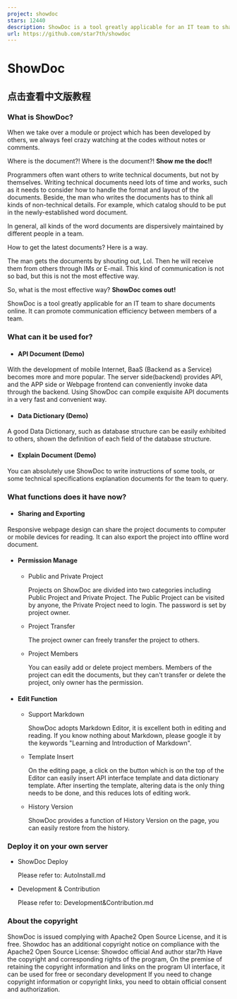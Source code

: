 ```yaml
---
project: showdoc
stars: 12440
description: ShowDoc is a tool greatly applicable for an IT team to share documents online一个非常适合IT团队的在线API文档、技术文档工具
url: https://github.com/star7th/showdoc
---
```


ShowDoc
=======

点击查看中文版教程
---------

### What is ShowDoc?

When we take over a module or project which has been developed by others, we always feel crazy watching at the codes without notes or comments.

Where is the document?! Where is the document?! **Show me the doc!!**

Programmers often want others to write technical documents, but not by themselves. Writing technical documents need lots of time and works, such as it needs to consider how to handle the format and layout of the documents. Beside, the man who writes the documents has to think all kinds of non-technical details. For example, which catalog should to be put in the newly-established word document.

In general, all kinds of the word documents are dispersively maintained by different people in a team.

How to get the latest documents? Here is a way.

The man gets the documents by shouting out, Lol. Then he will receive them from others through IMs or E-mail. This kind of communication is not so bad, but this is not the most effective way.

So, what is the most effective way? **ShowDoc comes out!**

ShowDoc is a tool greatly applicable for an IT team to share documents online. It can promote communication efficiency between members of a team.

### What can it be used for?

-   #### API Document (Demo)
    

With the development of mobile Internet, BaaS (Backend as a Service) becomes more and more popular. The server side(backend) provides API, and the APP side or Webpage frontend can conveniently invoke data through the backend. Using ShowDoc can compile exquisite API documents in a very fast and convenient way.

-   #### Data Dictionary (Demo)
    

A good Data Dictionary, such as database structure can be easily exhibited to others, shown the definition of each field of the database structure.

-   #### Explain Document (Demo)
    

You can absolutely use ShowDoc to write instructions of some tools, or some technical specifications explanation documents for the team to query.

### What functions does it have now?

-   #### Sharing and Exporting
    

Responsive webpage design can share the project documents to computer or mobile devices for reading. It can also export the project into offline word document.

-   #### Permission Manage
    
    -   Public and Private Project
        
        Projects on ShowDoc are divided into two categories including Public Project and Private Project. The Public Project can be visited by anyone, the Private Project need to login. The password is set by project owner.
        
    -   Project Transfer
        
        The project owner can freely transfer the project to others.
        
    -   Project Members
        
        You can easily add or delete project members. Members of the project can edit the documents, but they can't transfer or delete the project, only owner has the permission.
        
-   #### Edit Function
    
    -   Support Markdown
        
        ShowDoc adopts Markdown Editor, it is excellent both in editing and reading. If you know nothing about Markdown, please google it by the keywords "Learning and Introduction of Markdown".
        
    -   Template Insert
        
        On the editing page, a click on the button which is on the top of the Editor can easily insert API interface template and data dictionary template. After inserting the template, altering data is the only thing needs to be done, and this reduces lots of editing work.
        
    -   History Version
        
        ShowDoc provides a function of History Version on the page, you can easily restore from the history.
        

### Deploy it on your own server

-   ShowDoc Deploy
    
    Please refer to: AutoInstall.md
    
-   Development & Contribution
    
    Please refer to: Development&Contribution.md
    

### About the copyright

ShowDoc is issued complying with Apache2 Open Source License, and it is free. Showdoc has an additional copyright notice on compliance with the Apache2 Open Source License: Showdoc official And author star7th Have the copyright and corresponding rights of the program, On the premise of retaining the copyright information and links on the program UI interface, it can be used for free or secondary development If you need to change copyright information or copyright links, you need to obtain official consent and authorization.
